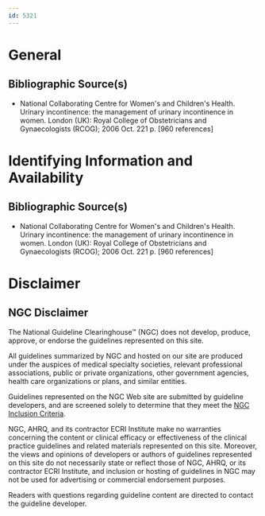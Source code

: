 ```yaml
---
id: 5321
---
```


# General

## Bibliographic Source(s)

- National Collaborating Centre for Women's and Children's Health. Urinary incontinence: the management of urinary incontinence in women. London (UK): Royal College of Obstetricians and Gynaecologists (RCOG); 2006 Oct. 221 p. [960 references]

# Identifying Information and Availability

## Bibliographic Source(s)

- National Collaborating Centre for Women's and Children's Health. Urinary incontinence: the management of urinary incontinence in women. London (UK): Royal College of Obstetricians and Gynaecologists (RCOG); 2006 Oct. 221 p. [960 references]

# Disclaimer

## NGC Disclaimer

The National Guideline Clearinghouse™ (NGC) does not develop, produce, approve, or endorse the guidelines represented on this site.

All guidelines summarized by NGC and hosted on our site are produced under the auspices of medical specialty societies, relevant professional associations, public or private organizations, other government agencies, health care organizations or plans, and similar entities.

Guidelines represented on the NGC Web site are submitted by guideline developers, and are screened solely to determine that they meet the [NGC Inclusion Criteria](/help-and-about/summaries/inclusion-criteria).

NGC, AHRQ, and its contractor ECRI Institute make no warranties concerning the content or clinical efficacy or effectiveness of the clinical practice guidelines and related materials represented on this site. Moreover, the views and opinions of developers or authors of guidelines represented on this site do not necessarily state or reflect those of NGC, AHRQ, or its contractor ECRI Institute, and inclusion or hosting of guidelines in NGC may not be used for advertising or commercial endorsement purposes.

Readers with questions regarding guideline content are directed to contact the guideline developer.

